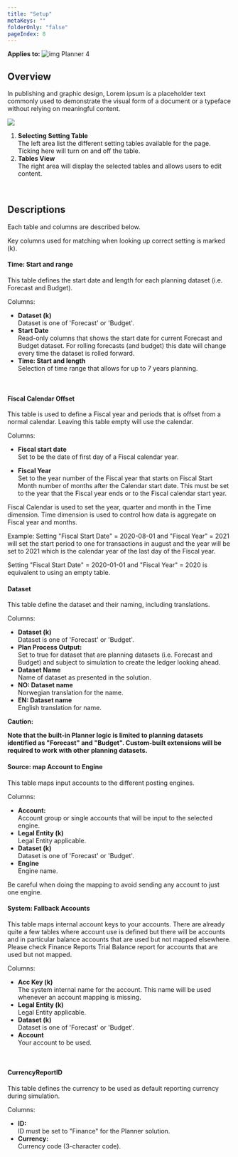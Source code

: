 ```yaml
---
title: "Setup"
metaKeys: ""
folderOnly: "false"
pageIndex: 8
---
```


**Applies to:** ![img](https://profitbasedocs.blob.core.windows.net/icons/yes-icon.png) Planner 4

## Overview
In publishing and graphic design, Lorem ipsum is a placeholder text commonly used to demonstrate the visual form of a document or a typeface without relying on meaningful content.
<br/>

![](https://profitbasedocs.blob.core.windows.net/plannerimages/finance-settings-setup.jpg)

1. **Selecting Setting Table**<br/>The left area list the different setting tables available for the page. Ticking here will turn on and off the table.
2. **Tables View**<br/>The right area will display the selected tables and allows users to edit content.
<br/>

## Descriptions

Each table and columns are described below.

Key columns used for matching when looking up correct setting is marked (k).

#### Time: Start and range
This table defines the start date and length for each planning dataset (i.e. Forecast and Budget).

Columns:

- **Dataset (k)**<br/>
Dataset is one of 'Forecast' or 'Budget'.
- **Start Date**<br/>
Read-only columns that shows the start date for current Forecast and Budget dataset. For rolling forecasts (and budget) this date will change every time the dataset is rolled forward.
- **Time: Start and length**<br/>
Selection of time range that allows for up to 7 years planning.
<br/>

#### Fiscal Calendar Offset
This table is used to define a Fiscal year and periods that is offset from a normal calendar. Leaving this table empty will use the calendar.

Columns:

- **Fiscal start date**<br/>
Set to be the date of first day of a Fiscal calendar year.

- **Fiscal Year**<br/>
Set to the year number of the Fiscal year that starts on Fiscal Start Month number of months after the Calendar start date. This must be set to the year that the Fiscal year ends or to the Fiscal calendar start year.

Fiscal Calendar is used to set the year, quarter and month in the Time dimension. Time dimension is used to control how data is aggregate on Fiscal year and months.

Example:
Setting "Fiscal Start Date" = 2020-08-01 and "Fiscal Year" = 2021 will set the start period to one for transactions in august and the year will be set to 2021 which is the calendar year of the last day of the Fiscal year.

Setting "Fiscal Start Date" = 2020-01-01 and "Fiscal Year" = 2020 is equivalent to using an empty table.
<br/>

#### Dataset
This table define the dataset and their naming, including translations.

Columns:

- **Dataset (k)**<br/>
Dataset is one of 'Forecast' or 'Budget'.
- **Plan Process Output:**<br/>
Set to true for dataset that are planning datasets (i.e. Forecast and Budget) and subject to simulation to create the ledger looking ahead.
- **Dataset Name**<br/>
Name of dataset as presented in the solution.
- **NO: Dataset name**<br/>
Norwegian translation for the name.
- **EN: Dataset name**<br/>
English translation for name.

**Caution:**

**Note that the built-in Planner logic is limited to planning datasets identified as "Forecast" and "Budget". Custom-built extensions will be required to work with other planning datasets.**<br/>

#### Source: map Account to Engine
This table maps input accounts to the different posting engines.

Columns:

- **Account:**<br/>
Account group or single accounts that will be input to the selected engine.
- **Legal Entity (k)**<br/>
Legal Entity applicable.
- **Dataset (k)**<br/>
Dataset is one of 'Forecast' or 'Budget'.
- **Engine**<br/>
Engine name.

Be careful when doing the mapping to avoid sending any account to just one engine.
<br/>

#### System: Fallback Accounts
This table maps internal account keys to your accounts. There are already quite a few tables where account use is defined but there will be accounts and in particular balance accounts that are used but not mapped elsewhere. Please check Finance Reports Trial Balance report for accounts that are used but not mapped.

Columns:

- **Acc Key (k)**<br/>
The system internal name for the account. This name will be used whenever an account mapping is missing.
- **Legal Entity (k)**<br/>
Legal Entity applicable.
- **Dataset (k)**<br/>
Dataset is one of 'Forecast' or 'Budget'.
- **Account**<br/>
Your account to be used.
<br/>

#### CurrencyReportID
This table defines the currency to be used as default reporting currency during simulation.

Columns:

- **ID:**<br/>
ID must be set to "Finance" for the Planner solution.
- **Currency:**<br/>
Currency code (3-character code).

